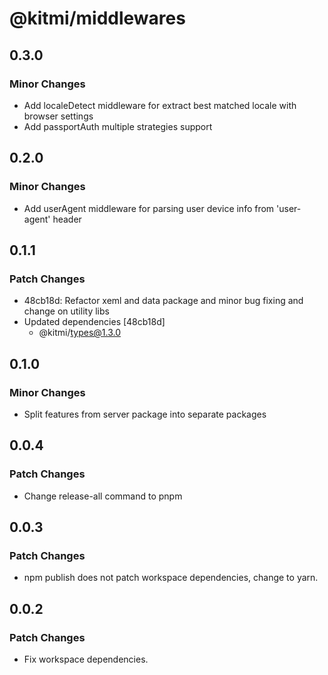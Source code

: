# @kitmi/middlewares

## 0.3.0

### Minor Changes

-   Add localeDetect middleware for extract best matched locale with browser settings
-   Add passportAuth multiple strategies support

## 0.2.0

### Minor Changes

-   Add userAgent middleware for parsing user device info from 'user-agent' header

## 0.1.1

### Patch Changes

-   48cb18d: Refactor xeml and data package and minor bug fixing and change on utility libs
-   Updated dependencies [48cb18d]
    -   @kitmi/types@1.3.0

## 0.1.0

### Minor Changes

-   Split features from server package into separate packages

## 0.0.4

### Patch Changes

-   Change release-all command to pnpm

## 0.0.3

### Patch Changes

-   npm publish does not patch workspace dependencies, change to yarn.

## 0.0.2

### Patch Changes

-   Fix workspace dependencies.
